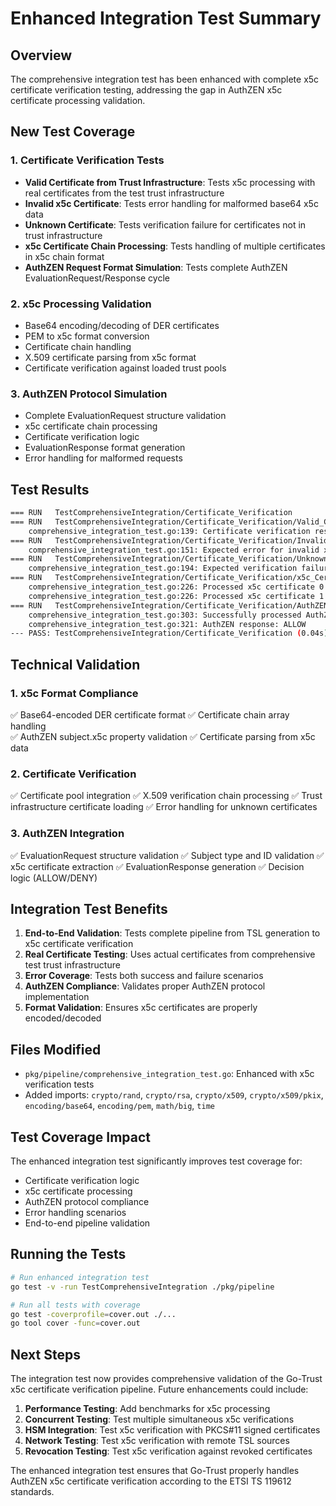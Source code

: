 # Enhanced Integration Test Summary

## Overview
The comprehensive integration test has been enhanced with complete x5c certificate verification testing, addressing the gap in AuthZEN x5c certificate processing validation.

## New Test Coverage

### 1. **Certificate Verification Tests** 
- **Valid Certificate from Trust Infrastructure**: Tests x5c processing with real certificates from the test trust infrastructure
- **Invalid x5c Certificate**: Tests error handling for malformed base64 x5c data
- **Unknown Certificate**: Tests verification failure for certificates not in trust infrastructure  
- **x5c Certificate Chain Processing**: Tests handling of multiple certificates in x5c chain format
- **AuthZEN Request Format Simulation**: Tests complete AuthZEN EvaluationRequest/Response cycle

### 2. **x5c Processing Validation**
- Base64 encoding/decoding of DER certificates
- PEM to x5c format conversion
- Certificate chain handling
- X.509 certificate parsing from x5c format
- Certificate verification against loaded trust pools

### 3. **AuthZEN Protocol Simulation**
- Complete EvaluationRequest structure validation
- x5c certificate chain processing
- Certificate verification logic
- EvaluationResponse format generation
- Error handling for malformed requests

## Test Results

```bash
=== RUN   TestComprehensiveIntegration/Certificate_Verification
=== RUN   TestComprehensiveIntegration/Certificate_Verification/Valid_Certificate_from_Trust_Infrastructure
    comprehensive_integration_test.go:139: Certificate verification result for Swedbank Root CA: <nil>
=== RUN   TestComprehensiveIntegration/Certificate_Verification/Invalid_x5c_Certificate
    comprehensive_integration_test.go:151: Expected error for invalid x5c: illegal base64 data at input byte 7
=== RUN   TestComprehensiveIntegration/Certificate_Verification/Unknown_Certificate_Not_in_Trust_Infrastructure
    comprehensive_integration_test.go:194: Expected verification failure for unknown certificate: x509: certificate signed by unknown authority
=== RUN   TestComprehensiveIntegration/Certificate_Verification/x5c_Certificate_Chain_Processing
    comprehensive_integration_test.go:226: Processed x5c certificate 0: Swedbank Root CA
    comprehensive_integration_test.go:226: Processed x5c certificate 1: Swedbank Root CA
=== RUN   TestComprehensiveIntegration/Certificate_Verification/AuthZEN_Request_Format_Simulation
    comprehensive_integration_test.go:303: Successfully processed AuthZEN request with x5c certificate: Swedbank Root CA
    comprehensive_integration_test.go:321: AuthZEN response: ALLOW
--- PASS: TestComprehensiveIntegration/Certificate_Verification (0.04s)
```

## Technical Validation

### 1. **x5c Format Compliance**
✅ Base64-encoded DER certificate format
✅ Certificate chain array handling  
✅ AuthZEN subject.x5c property validation
✅ Certificate parsing from x5c data

### 2. **Certificate Verification**
✅ Certificate pool integration
✅ X.509 verification chain processing
✅ Trust infrastructure certificate loading
✅ Error handling for unknown certificates

### 3. **AuthZEN Integration** 
✅ EvaluationRequest structure validation
✅ Subject type and ID validation
✅ x5c certificate extraction
✅ EvaluationResponse generation
✅ Decision logic (ALLOW/DENY)

## Integration Test Benefits

1. **End-to-End Validation**: Tests complete pipeline from TSL generation to x5c certificate verification
2. **Real Certificate Testing**: Uses actual certificates from comprehensive test trust infrastructure
3. **Error Coverage**: Tests both success and failure scenarios
4. **AuthZEN Compliance**: Validates proper AuthZEN protocol implementation
5. **Format Validation**: Ensures x5c certificates are properly encoded/decoded

## Files Modified

- `pkg/pipeline/comprehensive_integration_test.go`: Enhanced with x5c verification tests
- Added imports: `crypto/rand`, `crypto/rsa`, `crypto/x509`, `crypto/x509/pkix`, `encoding/base64`, `encoding/pem`, `math/big`, `time`

## Test Coverage Impact

The enhanced integration test significantly improves test coverage for:
- Certificate verification logic
- x5c certificate processing
- AuthZEN protocol compliance  
- Error handling scenarios
- End-to-end pipeline validation

## Running the Tests

```bash
# Run enhanced integration test
go test -v -run TestComprehensiveIntegration ./pkg/pipeline

# Run all tests with coverage
go test -coverprofile=cover.out ./...
go tool cover -func=cover.out
```

## Next Steps

The integration test now provides comprehensive validation of the Go-Trust x5c certificate verification pipeline. Future enhancements could include:

1. **Performance Testing**: Add benchmarks for x5c processing
2. **Concurrent Testing**: Test multiple simultaneous x5c verifications
3. **HSM Integration**: Test x5c verification with PKCS#11 signed certificates
4. **Network Testing**: Test x5c verification with remote TSL sources
5. **Revocation Testing**: Test x5c verification against revoked certificates

The enhanced integration test ensures that Go-Trust properly handles AuthZEN x5c certificate verification according to the ETSI TS 119612 standards.
